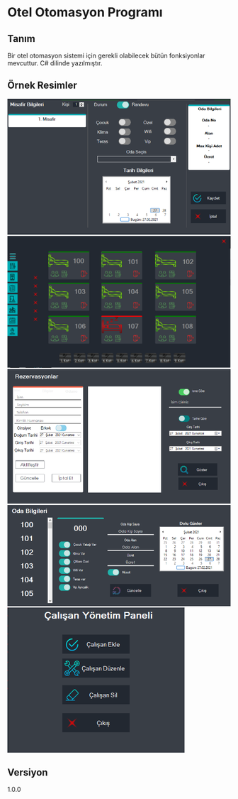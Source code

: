 # Otel Otomasyon Programı

## Tanım

Bir otel otomasyon sistemi için gerekli olabilecek bütün fonksiyonlar mevcuttur. C# dilinde yazılmıştır.

## Örnek Resimler

![Image 1](/ss/Screenshot_1.png)
![Image 2](/ss/Screenshot_2.png)
![Image 3](/ss/Screenshot_3.png)
![Image 4](/ss/Screenshot_4.png)
![Image 5](/ss/Screenshot_5.png)

## Versiyon

1.0.0
